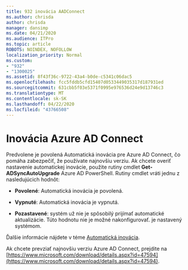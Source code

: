 ```yaml
---
title: 932 inovácia AADConnect
ms.author: chrisda
author: chrisda
manager: dansimp
ms.date: 04/21/2020
ms.audience: ITPro
ms.topic: article
ROBOTS: NOINDEX, NOFOLLOW
localization_priority: Normal
ms.custom:
- "932"
- "1300025"
ms.assetid: 8f43f36c-9722-43a4-b0de-c5341c06dac5
ms.openlocfilehash: fcc5fddb5cfd15407d0533449035317d187931ed
ms.sourcegitcommit: 631cbb5f03e5371f0995e976536d24e9d13746c3
ms.translationtype: MT
ms.contentlocale: sk-SK
ms.lasthandoff: 04/22/2020
ms.locfileid: "43766508"
---
```

# <a name="upgrade-azure-ad-connect"></a>Inovácia Azure AD Connect

Predvolene je povolená Automatická inovácia pre Azure AD Connect, čo pomáha zabezpečiť, že používate najnovšiu verziu. Ak chcete overiť nastavenie automatickej inovácie, použite rutiny cmdlet **Get-ADSyncAutoUpgrade** Azure AD PowerShell. Rutiny cmdlet vráti jednu z nasledujúcich hodnôt:

- **Povolené**: Automatická inovácia je povolená.

- **Vypnuté**: Automatická inovácia je vypnutá.

- **Pozastavené**: systém už nie je spôsobilý prijímať automatické aktualizácie. Túto hodnotu nie je možné nakonfigurovať. je nastavený systémom.

Ďalšie informácie nájdete v téme [Automatická inovácia](https://docs.microsoft.com/azure/active-directory/connect/active-directory-aadconnect-feature-automatic-upgrade).

Ak chcete prevziať najnovšiu verziu Azure AD Connect, prejdite na [https://www.microsoft.com/download/details.aspx?id=47594](https://www.microsoft.com/download/details.aspx?id=47594).
